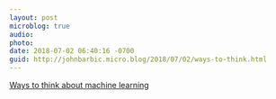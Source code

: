 ```yaml
---
layout: post
microblog: true
audio: 
photo: 
date: 2018-07-02 06:40:16 -0700
guid: http://johnbarbic.micro.blog/2018/07/02/ways-to-think.html
---
```

[Ways to think about machine learning](https://www.ben-evans.com/benedictevans/2018/06/22/ways-to-think-about-machine-learning-8nefy)

